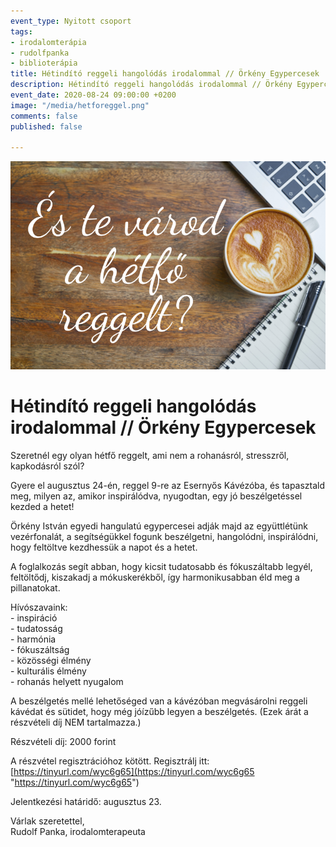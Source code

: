 ```yaml
---
event_type: Nyitott csoport
tags:
- irodalomterápia
- rudolfpanka
- biblioterápia
title: Hétindító reggeli hangolódás irodalommal // Örkény Egypercesek
description: Hétindító reggeli hangolódás irodalommal // Örkény Egypercesek
event_date: 2020-08-24 09:00:00 +0200
image: "/media/hetforeggel.png"
comments: false
published: false

---
```

![](/media/hetforeggel.png)

# Hétindító reggeli hangolódás irodalommal // Örkény Egypercesek

Szeretnél egy olyan hétfő reggelt, ami nem a rohanásról, stresszről, kapkodásról szól?  
  
Gyere el augusztus 24-én, reggel 9-re az Esernyős Kávézóba, és tapasztald meg, milyen az, amikor inspirálódva, nyugodtan, egy jó beszélgetéssel kezded a hetet!  
  
Örkény István egyedi hangulatú egypercesei adják majd az együttlétünk vezérfonalát, a segítségükkel fogunk beszélgetni, hangolódni, inspirálódni, hogy feltöltve kezdhessük a napot és a hetet.  
  
A foglalkozás segít abban, hogy kicsit tudatosabb és fókuszáltabb legyél, feltöltődj, kiszakadj a mókuskerékből, így harmonikusabban éld meg a pillanatokat.  
  
Hívószavaink:  
\- inspiráció  
\- tudatosság  
\- harmónia  
\- fókuszáltság  
\- közösségi élmény  
\- kulturális élmény  
\- rohanás helyett nyugalom  
  
A beszélgetés mellé lehetőséged van a kávézóban megvásárolni reggeli kávédat és sütidet, hogy még jóízűbb legyen a beszélgetés. (Ezek árát a részvételi díj NEM tartalmazza.)  
  
Részvételi díj: 2000 forint  
  
A részvétel regisztrációhoz kötött. Regisztrálj itt: [https://tinyurl.com/wyc6g65](https://tinyurl.com/wyc6g65 "https://tinyurl.com/wyc6g65")  
  
Jelentkezési határidő: augusztus 23.  
  
Várlak szeretettel,  
Rudolf Panka, irodalomterapeuta